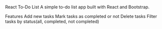 React To-Do List
A simple to-do list app built with React and Bootstrap.

Features
Add new tasks
Mark tasks as completed or not
Delete tasks
Filter tasks by status(all, completed, not completed)
